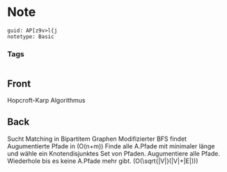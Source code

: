 # Note
```
guid: AP[z9v>l{j
notetype: Basic
```

### Tags
```
```

## Front
Hopcroft-Karp Algorithmus

## Back
Sucht Matching in Bipartitem Graphen
Modifizierter BFS findet Augumentierte Pfade in \(O(n+m)\)
Finde alle A.Pfade mit minimaler länge und wähle ein Knotendisjunktes Set von Pfaden.
Augumentiere alle Pfade.
Wiederhole bis es keine A.Pfade mehr gibt.
\(O(\sqrt{|V|}(|V|+|E|))\)
